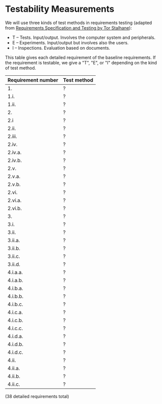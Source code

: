 # Testability Measurements

We will use three kinds of test methods in requirements testing (adapted from [Requirements Specification and Testing by Tor Stalhane](www.idi.ntnu.no/emner/tdt4242/foiler/3-2-Testability.ppt)):

* T – Tests. Input/output. Involves the computer system and peripherals.
* E – Experiments. Input/output but involves also the users.
* I – Inspections. Evaluation based on documents.

This table gives each detailed requirement of the baseline requirements. If the requirement is testable, we give a "T", "E", or "I" depending on the kind of test method.

Requirement number | Test method
--- | ---
1. | ? 
1.i. | ? 
1.ii. | ? 
2. | ? 
2.i | ? 
2.ii. | ? 
2.iii. | ? 
2.iv. | ? 
2.iv.a. | ? 
2.iv.b. | ? 
2.v. | ? 
2.v.a. | ? 
2.v.b. | ? 
2.vi. | ? 
2.vi.a. | ? 
2.vi.b. | ? 
3. | ? 
3.i. | ? 
3.ii. | ? 
3.ii.a. | ? 
3.ii.b. | ? 
3.ii.c. | ? 
3.ii.d. | ? 
4.i.a.a. | ? 
4.i.a.b. | ? 
4.i.b.a. | ? 
4.i.b.b. | ? 
4.i.b.c. | ? 
4.i.c.a. | ? 
4.i.c.b. | ? 
4.i.c.c. | ? 
4.i.d.a. | ? 
4.i.d.b. | ? 
4.i.d.c. | ? 
4.ii. | ? 
4.ii.a. | ? 
4.ii.b. | ? 
4.ii.c. | ? 

(38 detailed requirements total)